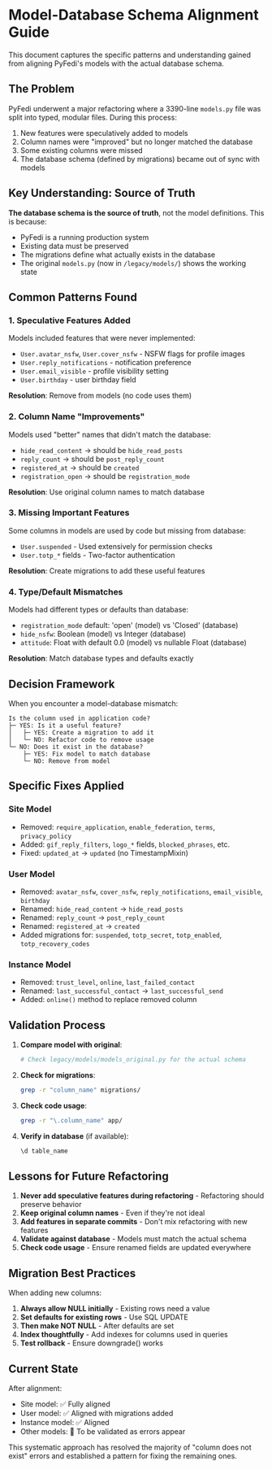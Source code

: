 # Model-Database Schema Alignment Guide

This document captures the specific patterns and understanding gained from aligning PyFedi's models with the actual database schema.

## The Problem

PyFedi underwent a major refactoring where a 3390-line `models.py` file was split into typed, modular files. During this process:
1. New features were speculatively added to models
2. Column names were "improved" but no longer matched the database
3. Some existing columns were missed
4. The database schema (defined by migrations) became out of sync with models

## Key Understanding: Source of Truth

**The database schema is the source of truth**, not the model definitions. This is because:
- PyFedi is a running production system
- Existing data must be preserved
- The migrations define what actually exists in the database
- The original `models.py` (now in `/legacy/models/`) shows the working state

## Common Patterns Found

### 1. Speculative Features Added
Models included features that were never implemented:
- `User.avatar_nsfw`, `User.cover_nsfw` - NSFW flags for profile images
- `User.reply_notifications` - notification preference
- `User.email_visible` - profile visibility setting
- `User.birthday` - user birthday field

**Resolution**: Remove from models (no code uses them)

### 2. Column Name "Improvements"
Models used "better" names that didn't match the database:
- `hide_read_content` → should be `hide_read_posts`
- `reply_count` → should be `post_reply_count`
- `registered_at` → should be `created`
- `registration_open` → should be `registration_mode`

**Resolution**: Use original column names to match database

### 3. Missing Important Features
Some columns in models are used by code but missing from database:
- `User.suspended` - Used extensively for permission checks
- `User.totp_*` fields - Two-factor authentication

**Resolution**: Create migrations to add these useful features

### 4. Type/Default Mismatches
Models had different types or defaults than database:
- `registration_mode` default: 'open' (model) vs 'Closed' (database)
- `hide_nsfw`: Boolean (model) vs Integer (database)
- `attitude`: Float with default 0.0 (model) vs nullable Float (database)

**Resolution**: Match database types and defaults exactly

## Decision Framework

When you encounter a model-database mismatch:

```
Is the column used in application code?
├─ YES: Is it a useful feature?
│   ├─ YES: Create a migration to add it
│   └─ NO: Refactor code to remove usage
└─ NO: Does it exist in the database?
    ├─ YES: Fix model to match database
    └─ NO: Remove from model
```

## Specific Fixes Applied

### Site Model
- Removed: `require_application`, `enable_federation`, `terms`, `privacy_policy`
- Added: `gif_reply_filters`, `logo_*` fields, `blocked_phrases`, etc.
- Fixed: `updated_at` → `updated` (no TimestampMixin)

### User Model  
- Removed: `avatar_nsfw`, `cover_nsfw`, `reply_notifications`, `email_visible`, `birthday`
- Renamed: `hide_read_content` → `hide_read_posts`
- Renamed: `reply_count` → `post_reply_count`
- Renamed: `registered_at` → `created`
- Added migrations for: `suspended`, `totp_secret`, `totp_enabled`, `totp_recovery_codes`

### Instance Model
- Removed: `trust_level`, `online`, `last_failed_contact`
- Renamed: `last_successful_contact` → `last_successful_send`
- Added: `online()` method to replace removed column

## Validation Process

1. **Compare model with original**:
   ```python
   # Check legacy/models/models_original.py for the actual schema
   ```

2. **Check for migrations**:
   ```bash
   grep -r "column_name" migrations/
   ```

3. **Check code usage**:
   ```bash
   grep -r "\.column_name" app/
   ```

4. **Verify in database** (if available):
   ```sql
   \d table_name
   ```

## Lessons for Future Refactoring

1. **Never add speculative features during refactoring** - Refactoring should preserve behavior
2. **Keep original column names** - Even if they're not ideal
3. **Add features in separate commits** - Don't mix refactoring with new features
4. **Validate against database** - Models must match the actual schema
5. **Check code usage** - Ensure renamed fields are updated everywhere

## Migration Best Practices

When adding new columns:

1. **Always allow NULL initially** - Existing rows need a value
2. **Set defaults for existing rows** - Use SQL UPDATE
3. **Then make NOT NULL** - After defaults are set
4. **Index thoughtfully** - Add indexes for columns used in queries
5. **Test rollback** - Ensure downgrade() works

## Current State

After alignment:
- Site model: ✅ Fully aligned
- User model: ✅ Aligned with migrations added
- Instance model: ✅ Aligned
- Other models: 🔄 To be validated as errors appear

This systematic approach has resolved the majority of "column does not exist" errors and established a pattern for fixing the remaining ones.